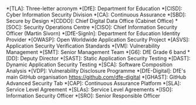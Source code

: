 *[TLA]: Three-letter acronym
*[DfE]: Department for Education
*[CISD]: Cyber Information Security Division
*[CA]: Continuous Assurance
*[SBD]: Secure by Design
*[CDDO]: Chief Digital Data Office (Cabinet Office)
*[SOC]: Security Operations Centre
*[CISO]: Chief Information Security Officer (Martin Sivorn)
*[DfE-SignIn]: Department for Education Identity Provider
*[OWASP]: Open Worldwide Application Security Project 
*[ASVS]: Application Security Verification Standards 
*[VM]: Vulnerability Management
*[SMT]: Senior Management Team
*[G6]: DfE Grade 6 band
*[DD]: Deputy Director
*[SAST]: Static Application Security Testing
*[DAST]: Dynamic Application Security Testing
*[SCA]: Software Composition Analysis
*[VDP]: Vulnerability Disclosure Programme
*[DfE-Digital]: DfE's main GitHub organisation https://github.com/dfe-digital
*[GHAST]: GitHub Advanced Security Tab
*[CAP]: Continuous Assurance Platform
*[SLA]: Service Level Agreement
*[SLAs]: Service Level Agreements
*[ISO]: Information Security Officer
*[SRO]: Senior Responsible Officer